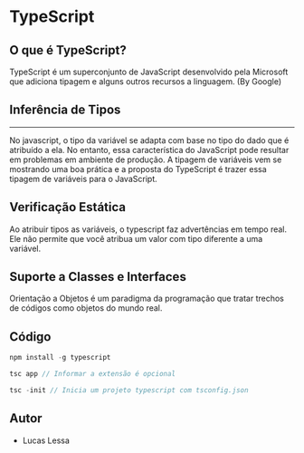 # TypeScript

O que é TypeScript?
---
TypeScript é um superconjunto de JavaScript desenvolvido pela Microsoft que adiciona tipagem e alguns outros recursos a linguagem. (By Google)

## Inferência de Tipos

---

No javascript, o tipo da variável se adapta com base no tipo do dado que é atribuído a ela. No entanto, essa característica do JavaScript pode resultar em problemas em ambiente de produção. A tipagem de variáveis vem se mostrando uma boa prática e a proposta do TypeScript é trazer essa tipagem de variáveis para o JavaScript.

## Verificação Estática

Ao atribuir tipos as variáveis, o typescript faz advertências em tempo real. Ele não permite que você atribua um valor com tipo diferente a uma variável.

## Suporte a Classes e Interfaces

Orientação a Objetos é um paradigma da programação que tratar trechos de códigos como objetos do mundo real.

## Código

``` javascript
npm install -g typescript

tsc app // Informar a extensão é opcional

tsc -init // Inicia um projeto typescript com tsconfig.json
```

## Autor
- Lucas Lessa